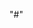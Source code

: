 "#" 

<!-- CREATE TYPE role AS ENUM ('1', '2', '3')

CREATE TABLE customers (
    id serial PRIMARY KEY,
    name character varying(50) NOT NULL,
    website character varying(50) NOT NULL,
    address character varying(100) NOT NULL,
    role_id bigint,
 )

 INSERT INTO customers(name, website, address, role_id) VALUES ('Manish', 'www.superadmin.com', 'Indore', '1'),('Vijay', 'www.admin.com', 'Indore', '2'),('Pankaj', 'www.user.com', 'Indore', '3');

 CREATE TABLE roles (
    id role,
    name character varying(50) NOT NULL,
	description character varying(100) NOT NULL
 )

  INSERT INTO roles(id, name, description) VALUES ('1', 'user', 'He has perform operation'),('2', 'admin', 'He has autority to handle operation of user'),('3', 'superadmin', 'He has autority to handle operation of user and admin');

  SELECT customers.name, roles.name FROM customers, roles
  WHERE customers.role_id = roles.id; -->



